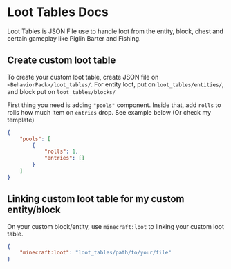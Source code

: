 # Loot Tables Docs

Loot Tables is JSON File use to handle loot from the entity, block, chest and certain gameplay like Piglin Barter and Fishing. 

## Create custom loot table

To create your custom loot table, create JSON file on `<BehaviorPack>/loot_tables/`. For entity loot, put on `loot_tables/entities/`,  and block put on `loot_tables/blocks/`

First thing you need is adding `"pools"` component. Inside that, add `rolls` to rolls how much item on `entries` drop. See example below (Or check my template)
```json
{
    "pools": [
        {
            "rolls": 1,
            "entries": []
        }
    ]
}
```

## Linking custom loot table for my custom entity/block

On your custom block/entity, use `minecraft:loot` to linking your custom loot table. 
```json
{
    "minecraft:loot": "loot_tables/path/to/your/file"
}
```